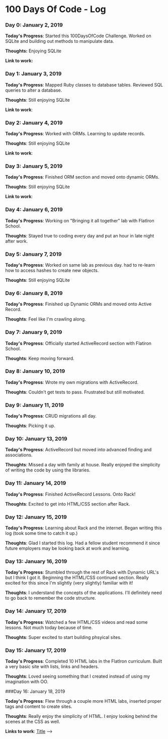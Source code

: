 # 100 Days Of Code - Log

### Day 0: January 2, 2019

**Today's Progress**: Started this 100DaysOfCode Challenge.  Worked on SQLite and building out methods to manipulate data.

**Thoughts:** Enjoying SQLite

**Link to work:**

### Day 1: January 3, 2019

**Today's Progress**: Mapped Ruby classes to database tables.  Reviewed SQL queries to alter a database.

**Thoughts**: Still enjoying SQLite

**Link to work**:

### Day 2: January 4, 2019

**Today's Progress**: Worked with ORMs.  Learning to update records.

**Thoughts**: Still enjoying SQLite

**Link to work**:

### Day 3: January 5, 2019

**Today's Progress**: Finished ORM section and moved onto dynamic ORMs.

**Thoughts**: Still enjoying SQLite

**Link to work**:

### Day 4: January 6, 2019

**Today's Progress**: Working on "Bringing it all together" lab with FlatIron School.

**Thoughts**: Stayed true to coding every day and put an hour in late night after work.

### Day 5: January 7, 2019

**Today's Progress**: Worked on same lab as previous day.  had to re-learn how to access hashes to create new objects.

**Thoughts**: Still enjoying SQLite

### Day 6: January 8, 2019

**Today's Progress**: Finished up Dynamic ORMs and moved onto Active Record.

**Thoughts**: Feel like I'm crawling along.

### Day 7: January 9, 2019

**Today's Progress**: Officially started ActiveRecord section with Flatiron School.

**Thoughts**: Keep moving forward.

### Day 8: January 10, 2019

**Today's Progress**: Wrote my own migrations with ActiveRecord.

**Thoughts**: Couldn't get tests to pass. Frustrated but still motivated.

### Day 9: January 11, 2019

**Today's Progress**: CRUD migrations all day.

**Thoughts**: Picking it up.

### Day 10: January 13, 2019

**Today's Progress**: ActiveRecord but moved into advanced finding and associations.

**Thoughts**: Missed a day with family at house.   Really enjoyed the simplicity of writing the code by using the libraries.

### Day 11: January 14, 2019

**Today's Progress**: Finished ActiveRecord Lessons.  Onto Rack!

**Thoughts**: Excited to get into HTML/CSS section after Rack.

### Day 12: January 15, 2019

**Today's Progress**: Learning about Rack and the internet.  Began writing this log (took some time to catch it up.)

**Thoughts**: Glad I started this log.  Had a fellow student recommend it since future employers may be looking back at work and learning.

### Day 13: January 16, 2019

**Today's Progress**: Stumbled through the rest of Rack with Dynamic URL's but I think I got it.  Beginning the HTML/CSS continued section.  Really excited for this since I'm slightly (very slightly) familiar with it!

**Thoughts**: I understand the concepts of the applications.  I'll definitely need to go back to remember the code structure.

### Day 14: January 17, 2019

**Today's Progress**: Watched a few HTML/CSS videos and read some lessons.  Not much today because of time.

**Thoughts**: Super excited to start building phsyical sites.

### Day 15: January 17, 2019

**Today's Progress**: Completed 10 HTML labs in the FlatIron curriculum.  Built a very basic site with lists, links and headers.

**Thoughts**: Loved seeing something that I created instead of using my imagination with OO.

###Day 16: January 18, 2019

**Today's Progress**: Flew through a couple more HTML labs, inserted proper tags and content to create sites.

**Thoughts**: Really enjoy the simplicity of HTML.  I enjoy looking behind the scenes at the CSS as well.





**Links to work**: [Title](link) -->
